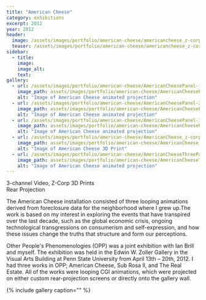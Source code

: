 ```yaml
---
title: "American Cheese"
category: exhibitions
excerpt: 2012
year: 2012
header:
  image: /assets/images/portfolio/american-cheese/americancheese_z-corp_01.jpg
  teaser: /assets/images/portfolio/american-cheese/americancheese_z-corp_01.jpg
sidebar:
  - title:
    image:
    image_alt:
    text:
gallery:
  - url: /assets/images/portfolio/american-cheese/AmericanCheesePanel-1.jpg
    image_path: assets/images/portfolio/american-cheese/AmericanCheesePanel-1.jpg
    alt: "Image of American Cheese animated projection"
  - url: /assets/images/portfolio/american-cheese/AmericanCheesePanel-2.jpg
    image_path: assets/images/portfolio/american-cheese/AmericanCheesePanel-2.jpg
    alt: "Image of American Cheese animated projection"
  - url: /assets/images/portfolio/american-cheese/AmericanCheesePanel-3.jpg
    image_path: assets/images/portfolio/american-cheese/AmericanCheesePanel-3.jpg
    alt: "Image of American Cheese animated projection"
  - url: /assets/images/portfolio/american-cheese/AmericanCheese_z-corp_02.jpg
    image_path: assets/images/portfolio/american-cheese/AmericanCheese_z-corp_02.jpg
    alt: "Image of American Cheese 3D Print"
  - url: /assets/images/portfolio/american-cheese/AmericanCheeseThreePanels_02.jpg
    image_path: assets/images/portfolio/american-cheese/AmericanCheeseThreePanels_02.jpg
    alt: "Image of American Cheese animated projection"
---
```

3-channel Video, Z-Corp 3D Prints  
Rear Projection

The American Cheese installation consisted of three looping animations derived from foreclosure data for the neighborhood where I grew up.The work is based on my interest in exploring the events that have transpired over the last decade, such as the global economic crisis, ongoing technological transgressions on consumerism and self-expression, and how these issues change the truths that structure and form our perceptions. 

Other People's Phenomenologies (OPP) was a joint exhibition with Ian Brill and myself. The exhibition was held in the Edwin W. Zoller Gallery in the Visual Arts Building at Penn State University from April 13th – 20th, 2012. I had three works in OPP; American Cheese, Sub Rosa II, and The Real Estate. All of the works were looping CGI animations, which were projected on either custom rear-projection screens or directly onto the gallery wall.

{% include gallery caption="" %}